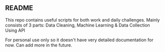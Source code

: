 ## README

This repo contains useful scripts for both work and daily challenges. Mainly consists of 3 parts:
Data Cleaning, Machine Learning &amp; Data Collection Using API 

For personal use only so it doesn't have very detailed documentation for now. Can add more in the future.
